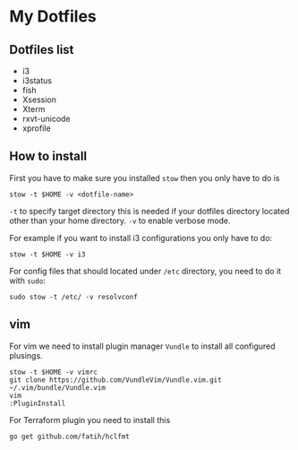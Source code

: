 # My Dotfiles

## Dotfiles list

* i3
* i3status
* fish
* Xsession
 * Xterm
 * rxvt-unicode
* xprofile

## How to install

First you have to make sure you installed `stow` then you only have to do is

```
stow -t $HOME -v <dotfile-name>
```

`-t` to specify target directory this is needed if your dotfiles directory located other than your home directory.
`-v` to enable verbose mode.

For example if you want to install i3 configurations you only have to do:

```
stow -t $HOME -v i3
```

For config files that should located under `/etc` directory, you need to do it with `sudo`:

```
sudo stow -t /etc/ -v resolvconf
```

## vim

For vim we need to install plugin manager `Vundle` to install all configured plusings.

```
stow -t $HOME -v vimrc
git clone https://github.com/VundleVim/Vundle.vim.git ~/.vim/bundle/Vundle.vim
vim
:PluginInstall
```

For Terraform plugin you need to install this
```
go get github.com/fatih/hclfmt
```

